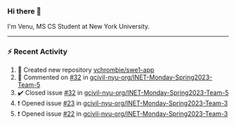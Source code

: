 ### Hi there 👋

I'm Venu, MS CS Student at New York University.

---

### :zap: Recent Activity

<!--RECENT_ACTIVITY:start-->
1. 📔 Created new repository [vchrombie/swe1-app](https://github.com/vchrombie/swe1-app)
2. 💬 Commented on [#32](https://github.com/gcivil-nyu-org/INET-Monday-Spring2023-Team-5/issues/32#issuecomment-1429087373) in [gcivil-nyu-org/INET-Monday-Spring2023-Team-5](https://github.com/gcivil-nyu-org/INET-Monday-Spring2023-Team-5)
3. ✔️ Closed issue [#32](https://github.com/gcivil-nyu-org/INET-Monday-Spring2023-Team-5/issues/32) in [gcivil-nyu-org/INET-Monday-Spring2023-Team-5](https://github.com/gcivil-nyu-org/INET-Monday-Spring2023-Team-5)
4. ❗️ Opened issue [#23](https://github.com/gcivil-nyu-org/INET-Monday-Spring2023-Team-3/issues/23) in [gcivil-nyu-org/INET-Monday-Spring2023-Team-3](https://github.com/gcivil-nyu-org/INET-Monday-Spring2023-Team-3)
5. ❗️ Opened issue [#22](https://github.com/gcivil-nyu-org/INET-Monday-Spring2023-Team-3/issues/22) in [gcivil-nyu-org/INET-Monday-Spring2023-Team-3](https://github.com/gcivil-nyu-org/INET-Monday-Spring2023-Team-3)
<!--RECENT_ACTIVITY:end-->

<!--
**vchrombie/vchrombie** is a ✨ _special_ ✨ repository because its `README.md` (this file) appears on your GitHub profile.

Here are some ideas to get you started:

- 🔭 I’m currently working on ...
- 🌱 I’m currently learning ...
- 👯 I’m looking to collaborate on ...
- 🤔 I’m looking for help with ...
- 💬 Ask me about ...
- 📫 How to reach me: ...
- 😄 Pronouns: ...
- ⚡ Fun fact: ...
-->
